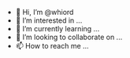 - 👋 Hi, I’m @whiord
- 👀 I’m interested in ...
- 🌱 I’m currently learning ...
- 💞️ I’m looking to collaborate on ...
- 📫 How to reach me ...

<!---
whiord/whiord is a ✨ special ✨ repository because its `README.md` (this file) appears on your GitHub profile.
You can click the Preview link to take a look at your changes.
--->
